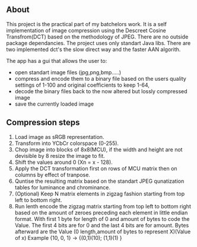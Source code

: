 ## About

This project is the practical part of my batchelors work. It is a self implementation of image compression using the Descreet Cosine Transfrom(DCT) based on the methodology of JPEG. There are no outside package dependancies. The project uses only standart Java libs. There are two implemented dct's the slow direct way and the faster AAN algorith.

The app has a gui that allows the user to:

- open standart image files (jpg,png,bmp.....) 
- compress and encode them to a binary file based on the users quality settings of 1-100 and original coefficients to keep 1-64, 
- decode the binary files back to the now altered but lossly compressed image
- save the currently loaded image

## Compression steps

1. Load image as sRGB representation.
2. Transform into YCbCr colorspace (0-255).
3. Chop image into blocks of 8x8(MCU), if the width and height are not devisible by 8 resize the image to fit.
4. Shift the values around 0 (Xn = x - 128).
5. Apply the DCT transformation first on rows of MCU matrix then on columns by effect of tranpose.
6. Quntise the resulting matrix based on the standart JPEG qunatization tables for luminance and chrominance.
7. (Optional) Keep N matrix elements in zigzag fashion starting from top left to bottom right.
8. Run lenth encode the zigzag matrix starting from top left to bottom right based on the amount of zeroes preceding each element in little endian format. With first 1 byte for length of 0 and amount of bytes to code the Value. The first 4 bits are for 0 and the last 4 bits are for amount. Bytes afterward are the Value 
(0 length,amount of bytes to represent X)(Value of x)
Example {10, 0, 1} -> {(0,1)(10); (1,1)(1)  }
